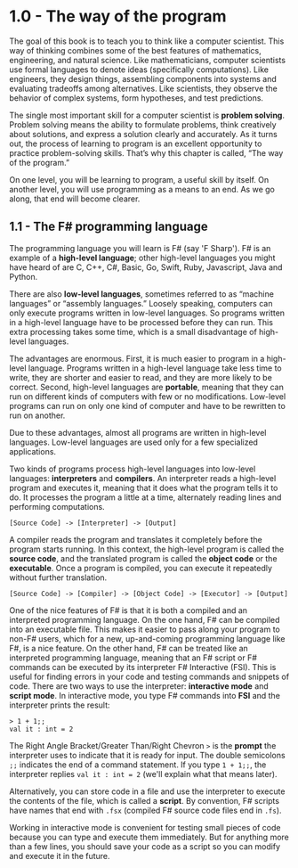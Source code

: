 # 1.0 - The way of the program

The goal of this book is to teach you to think like a computer scientist. This way of thinking combines some of the best features of mathematics, engineering, and natural science. Like mathematicians, computer scientists use formal languages to denote ideas (specifically computations). Like engineers, they design things, assembling components into systems and evaluating tradeoffs among alternatives. Like scientists, they observe the behavior of complex systems, form hypotheses, and test predictions.

The single most important skill for a computer scientist is **problem solving**. Problem solving means the ability to formulate problems, think creatively about solutions, and express a solution clearly and accurately. As it turns out, the process of learning to program is an excellent opportunity to practice problem-solving skills. That’s why this chapter is called, “The way of the program.”

On one level, you will be learning to program, a useful skill by itself. On another level, you will use programming as a means to an end. As we go along, that end will become clearer.


## 1.1 - The F# programming language

The programming language you will learn is F# (say 'F Sharp'). F# is an example of a **high-level language**; other high-level languages you might have heard of are C, C++, C#, Basic, Go, Swift, Ruby, Javascript, Java and Python.

There are also **low-level languages**, sometimes referred to as “machine languages” or “assembly languages.” Loosely speaking, computers can only execute programs written in low-level languages. So programs written in a high-level language have to be processed before they can run. This extra processing takes some time, which is a small disadvantage of high-level languages.

The advantages are enormous. First, it is much easier to program in a high-level language. Programs written in a high-level language take less time to write, they are shorter and easier to read, and they are more likely to be correct. Second, high-level languages are **portable**, meaning that they can run on different kinds of computers with few or no modifications. Low-level programs can run on only one kind of computer and have to be rewritten to run on another.

Due to these advantages, almost all programs are written in high-level languages. Low-level languages are used only for a few specialized applications.

Two kinds of programs process high-level languages into low-level languages: **interpreters** and **compilers**. An interpreter reads a high-level program and executes it, meaning that it does what the program tells it to do. It processes the program a little at a time, alternately reading lines and performing computations.

    [Source Code] -> [Interpreter] -> [Output]

A compiler reads the program and translates it completely before the program starts running. In this
    context, the high-level program is called the **source code**, and the translated program is called the
    **object code** or the **executable**. Once a program is compiled, you can execute it repeatedly without
    further translation.

    [Source Code] -> [Compiler] -> [Object Code] -> [Executor] -> [Output]

One of the nice features of F# is that it is both a compiled and an interpreted programming language. On the one hand, F# can be compiled into an executable file. This makes it easier to pass along your program to non-F# users, which for a new, up-and-coming programming language like F#, is a nice feature. On the other hand, F# can be treated like an interpreted programming language, meaning that an F# script or F# commands can be executed by its interpreter F# Interactive (FSI). This is useful for finding errors in your code and testing commands and snippets of code. There are two ways to use the interpreter: **interactive mode** and **script mode**. In interactive mode, you type F# commands into **FSI** and the interpreter prints the result:
```
> 1 + 1;;
val it : int = 2
```
The Right Angle Bracket/Greater Than/Right Chevron `>` is the **prompt** the interpreter uses to indicate that it is ready for input. The double semicolons `;;` indicates the end of a command statement. If you type `1 + 1;;`, the interpreter replies `val it : int = 2` (we'll explain what that means later).

Alternatively, you can store code in a file and use the interpreter to execute the contents of the file, which is called a **script**. By convention, F# scripts have names that end with `.fsx` (compiled F# source code files end in `.fs`).

Working in interactive mode is convenient for testing small pieces of code because you can type and execute them immediately. But for anything more than a few lines, you should save your code as a script so you can modify and execute it in the future.